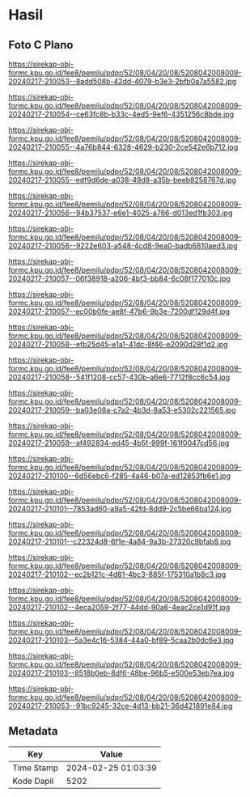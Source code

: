 # Hasil

## Foto C Plano

https://sirekap-obj-formc.kpu.go.id/fee8/pemilu/pdpr/52/08/04/20/08/5208042008009-20240217-210053--8add508b-42dd-4079-b3e3-2bfb0a7a5582.jpg

https://sirekap-obj-formc.kpu.go.id/fee8/pemilu/pdpr/52/08/04/20/08/5208042008009-20240217-210054--ce63fc8b-b33c-4ed5-9ef6-4351256c8bde.jpg

https://sirekap-obj-formc.kpu.go.id/fee8/pemilu/pdpr/52/08/04/20/08/5208042008009-20240217-210055--4a76b844-6328-4629-b230-2ce542e6b712.jpg

https://sirekap-obj-formc.kpu.go.id/fee8/pemilu/pdpr/52/08/04/20/08/5208042008009-20240217-210055--edf9d6de-a038-49d8-a35b-beeb8258767d.jpg

https://sirekap-obj-formc.kpu.go.id/fee8/pemilu/pdpr/52/08/04/20/08/5208042008009-20240217-210056--94b37537-e6e1-4025-a766-d013ed1fb303.jpg

https://sirekap-obj-formc.kpu.go.id/fee8/pemilu/pdpr/52/08/04/20/08/5208042008009-20240217-210056--9222e603-a548-4cd8-9ea0-badb6810aed3.jpg

https://sirekap-obj-formc.kpu.go.id/fee8/pemilu/pdpr/52/08/04/20/08/5208042008009-20240217-210057--06f38918-a206-4bf3-bb84-6c08f177010c.jpg

https://sirekap-obj-formc.kpu.go.id/fee8/pemilu/pdpr/52/08/04/20/08/5208042008009-20240217-210057--ec00b0fe-ae8f-47b6-9b3e-7200df129d4f.jpg

https://sirekap-obj-formc.kpu.go.id/fee8/pemilu/pdpr/52/08/04/20/08/5208042008009-20240217-210058--efb25d45-e1a1-41dc-8f46-e2090d28f1d2.jpg

https://sirekap-obj-formc.kpu.go.id/fee8/pemilu/pdpr/52/08/04/20/08/5208042008009-20240217-210058--541f1208-cc57-430b-a6e6-7712f8cc6c54.jpg

https://sirekap-obj-formc.kpu.go.id/fee8/pemilu/pdpr/52/08/04/20/08/5208042008009-20240217-210059--ba03e08a-c7a2-4b3d-8a53-e5302c221565.jpg

https://sirekap-obj-formc.kpu.go.id/fee8/pemilu/pdpr/52/08/04/20/08/5208042008009-20240217-210059--af492834-ed45-4b5f-999f-161f0047cd56.jpg

https://sirekap-obj-formc.kpu.go.id/fee8/pemilu/pdpr/52/08/04/20/08/5208042008009-20240217-210100--6d56ebc6-f285-4a46-b07a-ed12853fb6e1.jpg

https://sirekap-obj-formc.kpu.go.id/fee8/pemilu/pdpr/52/08/04/20/08/5208042008009-20240217-210101--7853ad60-a9a5-42fd-8dd9-2c5be66ba124.jpg

https://sirekap-obj-formc.kpu.go.id/fee8/pemilu/pdpr/52/08/04/20/08/5208042008009-20240217-210101--c22324d8-6f1e-4a84-9a3b-27320c9bfab8.jpg

https://sirekap-obj-formc.kpu.go.id/fee8/pemilu/pdpr/52/08/04/20/08/5208042008009-20240217-210102--ec2b121c-4d81-4bc3-885f-175310a1b8c3.jpg

https://sirekap-obj-formc.kpu.go.id/fee8/pemilu/pdpr/52/08/04/20/08/5208042008009-20240217-210102--4eca2059-2f77-44dd-90a6-4eac2ce1d91f.jpg

https://sirekap-obj-formc.kpu.go.id/fee8/pemilu/pdpr/52/08/04/20/08/5208042008009-20240217-210103--5a3e4c16-5384-44a0-bf89-5caa2b0dc6e3.jpg

https://sirekap-obj-formc.kpu.go.id/fee8/pemilu/pdpr/52/08/04/20/08/5208042008009-20240217-210103--8518b0eb-8df6-48be-96b5-e500e53eb7ea.jpg

https://sirekap-obj-formc.kpu.go.id/fee8/pemilu/pdpr/52/08/04/20/08/5208042008009-20240217-210053--91bc9245-32ce-4d13-bb21-36d421891e84.jpg


## Metadata

| Key        | Value               |
| ---------- | ------------------- |
| Time Stamp | 2024-02-25 01:03:39 |
| Kode Dapil | 5202                |



